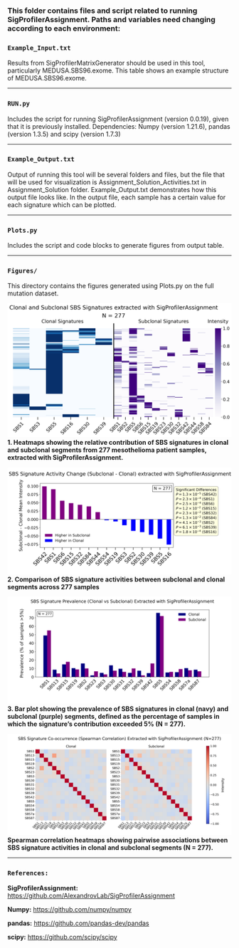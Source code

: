 ### This folder contains files and script related to running **SigProfilerAssignment**. Paths and variables need changing according to each environment:


### `Example_Input.txt`

Results from SigProfilerMatrixGenerator should be used in this tool, particularly MEDUSA.SBS96.exome. This table shows an example structure of MEDUSA.SBS96.exome. 

---

### `RUN.py`

Includes the script for running SigProfilerAssignment (version 0.0.19), given that it is previously installed.
Dependencies: Numpy (version 1.21.6), pandas (version 1.3.5) and scipy (version 1.7.3) 

---

### `Example_Output.txt`

Output of running this tool will be several folders and files, but the file that will be used for visualization is Assignment_Solution_Activities.txt in Assignment_Solution folder. Example_Output.txt demonstrates how this output file looks like.
In the output file, each sample has a certain value for each signature which can be plotted. 

---

### `Plots.py`

Includes the script and code blocks to generate figures from output table.

---

### `Figures/`

This directory contains the figures generated using Plots.py on the full mutation dataset.


![Figure 1](Figures/Figure1.png)
**1. Heatmaps showing the relative contribution of SBS signatures in clonal and subclonal segments from 277 mesothelioma patient samples, extracted with SigProfilerAssignment.**


![Figure 2](Figures/Figure2.png)
**2. Comparison of SBS signature activities between subclonal and clonal segments across 277 samples**


![Figure 3](Figures/Figure3.png)
**3. Bar plot showing the prevalence of SBS signatures in clonal (navy) and subclonal (purple) segments, defined as the percentage of samples in which the signature’s contribution exceeded 5% (N = 277).**


![Figure 4](Figures/Figure4.png)
**Spearman correlation heatmaps showing pairwise associations between SBS signature activities in clonal and subclonal segments (N = 277).**

---

### `References:`

**SigProfilerAssignment:** https://github.com/AlexandrovLab/SigProfilerAssignment

**Numpy:** https://github.com/numpy/numpy

**pandas:** https://github.com/pandas-dev/pandas

**scipy:** https://github.com/scipy/scipy